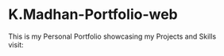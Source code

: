 # K.Madhan-Portfolio-web
This is my Personal Portfolio showcasing my Projects and Skills 
<br>
visit: 
